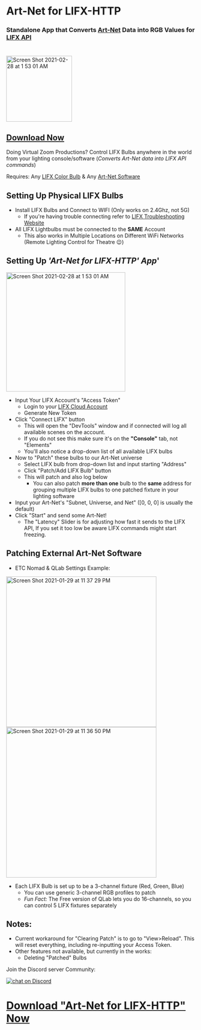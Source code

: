 # Art-Net for LIFX-HTTP
### Standalone App that Converts [Art-Net](https://art-net.org.uk/) Data into RGB Values for [LIFX API](https://api.developer.lifx.com/)
#

<img width="175" alt="Screen Shot 2021-02-28 at 1 53 01 AM" src="https://user-images.githubusercontent.com/70780576/111094889-73d51680-84f9-11eb-9572-a4bf1b4c5e61.png">

## [Download Now](https://github.com/jshea2/Art-Net-for-LIFX/releases)
Doing Virtual Zoom Productions? 
Control LIFX Bulbs anywhere in the world from your lighting console/software 
(*Converts Art-Net data into LIFX API commands*)

Requires: Any [LIFX Color Bulb](https://www.lifx.com/pages/lightbulbs) & Any [Art-Net Software](http://dmxking.com/m/support/13-control-software/80-artnet-sacn-software)
## Setting Up Physical LIFX Bulbs
 - Install LIFX Bulbs and Connect to WIFI (Only works on 2.4Ghz, not 5G)
   - If you're having trouble connecting refer to [LIFX Troubleshooting Website](https://support.lifx.com/hc/en-us/categories/200238164-Set-Up-Troubleshooting)
 - All LIFX Lightbulbs must be connected to the **SAME** Account
    - This also works in Multiple Locations on Different WiFi Networks (Remote Lighting Control for Theatre 😉)
## Setting Up *'Art-Net for LIFX-HTTP' App*'

<img width="317" alt="Screen Shot 2021-02-28 at 1 53 01 AM" src="https://user-images.githubusercontent.com/70780576/109415191-11faa580-796c-11eb-885a-1f18b6b8ed5d.png">



   - Input Your LIFX Account's "Access Token"
      - Login to your [LIFX Cloud Account](https://cloud.lifx.com/settings)
      - Generate New Token
- Click "Connect LIFX" button
   - This will open the "DevTools" window and if connected will log all available scenes on the account.
   - If you do not see this make sure it's on the **"Console"** tab, not "Elements"
   - You'll also notice a drop-down list of all available LIFX bulbs 
- Now to "Patch" these bulbs to our Art-Net universe
   - Select LIFX bulb from drop-down list and input starting "Address"
   - Click "Patch/Add LIFX Bulb" button
   - This will patch and also log below
      - You can also patch **more than one** bulb to the **same** address for grouping multiple LIFX bulbs to one patched fixture in your lighting software
- Input your Art-Net's "Subnet, Universe, and Net" ([0, 0, 0] is usually the default)
- Click "Start" and send some Art-Net!
   - The "Latency" Slider is for adjusting how fast it sends to the LIFX API, If you set it too low be aware LIFX commands might start freezing.
## Patching External Art-Net Software
- ETC Nomad & QLab Settings Example:
<img width="400" alt="Screen Shot 2021-01-29 at 11 37 29 PM" src="https://user-images.githubusercontent.com/70780576/106350597-33904080-628b-11eb-9760-5746e11c9f48.png">

<img width="400" alt="Screen Shot 2021-01-29 at 11 36 50 PM" src="https://user-images.githubusercontent.com/70780576/106350632-6c301a00-628b-11eb-8a9e-66f25e18bc37.png">
 
- Each LIFX Bulb is set up to be a 3-channel fixture (Red, Green, Blue)
   - You can use generic 3-channel RGB profiles to patch
   - *Fun Fact:* The Free version of QLab lets you do 16-channels, so you can control 5 LIFX fixtures separately

## Notes:
- Current workaround for "Clearing Patch" is to go to "View>Reload". This will reset everything, including re-inputting your Access Token.
- Other features not available, but currently in the works:
   - Deleting "Patched" Bulbs

Join the Discord server Community: 

<a href="https://discord.gg/FJ79AKPgSk">
        <img src="https://img.shields.io/discord/308323056592486420?logo=discord"
            alt="chat on Discord"></a>

# [Download "Art-Net for LIFX-HTTP" Now](https://github.com/jshea2/Art-Net-for-LIFX/releases)
